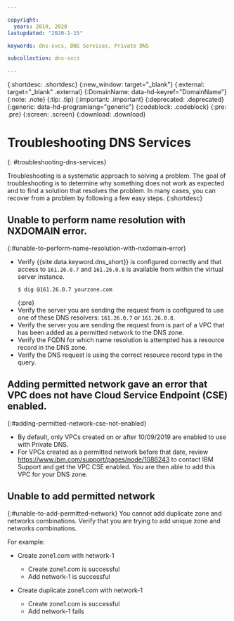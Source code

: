 ```yaml
---

copyright:
  years: 2019, 2020
lastupdated: "2020-1-15"

keywords: dns-svcs, DNS Services, Private DNS

subcollection: dns-svcs

---
```



{:shortdesc: .shortdesc}
{:new_window: target="_blank"}
{:external: target="_blank" .external}
{:DomainName: data-hd-keyref="DomainName"}
{:note: .note}
{:tip: .tip}
{:important: .important}
{:deprecated: .deprecated}
{:generic: data-hd-programlang="generic"}
{:codeblock: .codeblock}
{:pre: .pre}
{:screen: .screen}
{:download: .download}

# Troubleshooting DNS Services
{: #troubleshooting-dns-services}

Troubleshooting is a systematic approach to solving a problem. The goal of troubleshooting is to determine why something does not work as expected and to find a solution that resolves the problem. In many cases, you can recover from a problem by following a few easy steps.
{:shortdesc}

## Unable to perform name resolution with NXDOMAIN error.
{:#unable-to-perform-name-resolution-with-nxdomain-error}
  * Verify {{site.data.keyword.dns_short}} is configured correctly and that access to `161.26.0.7` and `161.26.0.8` is available from within the virtual server instance.
    ```console
    $ dig @161.26.0.7 yourzone.com
    ````
    {:pre}
  * Verify the server you are sending the request from is configured to use one of these DNS resolvers: `161.26.0.7` or `161.26.0.8`.
  * Verify the server you are sending the request from is part of a VPC that has been added as a permitted network to the DNS zone.
  * Verify the FQDN for which name resolution is attempted has a resource record in the DNS zone.
  * Verify the DNS request is using the correct resource record type in the query.

## Adding permitted network gave an error that VPC does not have Cloud Service Endpoint (CSE) enabled.
{:#adding-permitted-network-cse-not-enabled}
  * By default, only VPCs created on or after 10/09/2019 are enabled to use with Private DNS.
  * For VPCs created as a permitted network before that date, review https://www.ibm.com/support/pages/node/1086243 to contact IBM Support and get the VPC CSE enabled. You are then able to add this VPC for your DNS zone.

## Unable to add permitted network
{:#unable-to-add-permitted-network}
You cannot add duplicate zone and networks combinations. Verify that you are trying to add unique zone and networks combinations.

For example:

- Create zone1.com with network-1
  - Create zone1.com is successful
  - Add network-1 is successful

- Create duplicate zone1.com with network-1
  - Create zone1.com is successful
  - Add network-1 fails
